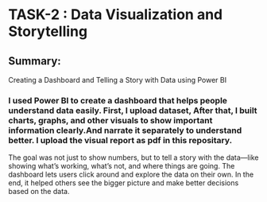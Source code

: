 # TASK-2 : Data Visualization and Storytelling
## Summary: 
Creating a Dashboard and Telling a Story with Data using Power BI

### I used **Power BI** to create a dashboard that helps people understand data easily. First, I upload dataset, After that, I built charts, graphs, and other visuals to show important information clearly.And narrate it separately to understand better. I upload the visual report as pdf in this repositary.

The goal was not just to show numbers, but to tell a story with the data—like showing what’s working, what’s not, and where things are going. The dashboard lets users click around and explore the data on their own. In the end, it helped others see the bigger picture and make better decisions based on the data.
